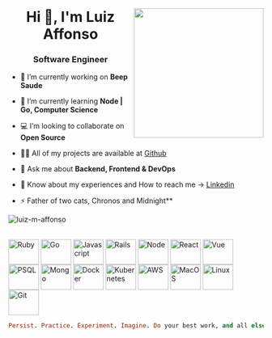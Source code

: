 <html>
 <header>
  <link rel="stylesheet" href="https://cdn.jsdelivr.net/gh/devicons/devicon@v2.15.1/devicon.min.css">
 </header>
 <body>

  <div align="left">
    <a href="https://app.daily.dev/luiz_m_affonso" target="_blank">
      <img
        width="256"
        align="right"
        src="https://api.daily.dev/devcards/v2/0k4CQXot3d.png?r=3u0&type=default"/>
    </a>
  </div>
  <h1 align="center">Hi 🚀, I'm Luiz Affonso</h1>
  <h3 align="center">Software Engineer</h3>

  - 🔭 I’m currently working on **Beep Saude**

  - 🌱 I’m currently learning **Node | Go, Computer Science**

  - 💻 I’m looking to collaborate on **Open Source**

  - 👨‍💻 All of my projects are available at [Github](https://github.com/luiz-m-affonso)

  <!-- - 📝 I'm starting to write articles on [Medium](https://medium.com/@pragmatic.engineer)
    -->
  - 💬 Ask me about **Backend, Frontend & DevOps**

  - 📄 Know about my experiences and How to reach me -> [Linkedin](https://www.linkedin.com/in/luiz-affonsosouza/)

  - ⚡ Father of two cats, Chronos and Midnight**

  <p><img align="center" src="https://github-readme-streak-stats.herokuapp.com/?user=luiz-m-affonso&theme=tokyonight&hide_border=false" alt="luiz-m-affonso" /></p>

  <div style="display: inline_block"><br>
    <img align="center" alt="Ruby" height="50" width="60" src="https://cdn.jsdelivr.net/gh/devicons/devicon/icons/ruby/ruby-plain.svg" />
    <img align="center" alt="Go" height="50" width="60" src="https://cdn.jsdelivr.net/gh/devicons/devicon/icons/go/go-original-wordmark.svg" />
    <img align="center" alt="Javascript" height="50" width="60" src="https://cdn.jsdelivr.net/gh/devicons/devicon/icons/javascript/javascript-original.svg" />
    <img align="center" alt="Rails" height="50" width="60" src="https://cdn.jsdelivr.net/gh/devicons/devicon/icons/rails/rails-plain-wordmark.svg" />
    <img align="center" alt="Node" height="50" width="60" src="https://cdn.jsdelivr.net/gh/devicons/devicon/icons/nodejs/nodejs-original.svg" />
    <img align="center" alt="React" height="50" width="60"  src="https://cdn.jsdelivr.net/gh/devicons/devicon/icons/react/react-original.svg" />
    <img align="center" alt="Vue" height="50" width="60" src="https://cdn.jsdelivr.net/gh/devicons/devicon/icons/vuejs/vuejs-original.svg" />
    <img align="center" alt="PSQL" height="50" width="60" src="https://cdn.jsdelivr.net/gh/devicons/devicon/icons/postgresql/postgresql-plain-wordmark.svg" />
    <img align="center" alt="Mongo" height="50" width="60"  src="https://cdn.jsdelivr.net/gh/devicons/devicon/icons/mongodb/mongodb-original-wordmark.svg" />
    <img align="center" alt="Docker" height="50" width="60" src="https://cdn.jsdelivr.net/gh/devicons/devicon/icons/docker/docker-plain-wordmark.svg" />
    <img align="center" alt="Kubernetes" height="50" width="60" src="https://cdn.jsdelivr.net/gh/devicons/devicon/icons/kubernetes/kubernetes-plain.svg" />
    <img align="center" alt="AWS" height="50" width="60" src="https://cdn.jsdelivr.net/gh/devicons/devicon/icons/amazonwebservices/amazonwebservices-original.svg" />
    <img align="center" alt="MacOS" height="50" width="60" src="https://cdn.jsdelivr.net/gh/devicons/devicon/icons/apple/apple-original.svg" />
    <img align="center" alt="Linux" height="50" width="60" src="https://cdn.jsdelivr.net/gh/devicons/devicon/icons/linux/linux-original.svg" />
    <img align="center" alt="Git" height="50" width="60"  src="https://cdn.jsdelivr.net/gh/devicons/devicon/icons/git/git-original.svg" />
  </div>
 </body>

 ```ruby
 Persist. Practice. Experiment. Imagine. Do your best work, and all else will follow. - Sandi Metz
```
</html>
